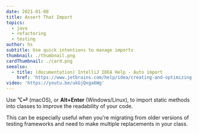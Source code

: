 ```yaml
---
date: 2021-01-08
title: Assert That Import
topics:
  - java
  - refactoring
  - testing
author: hs
subtitle: Use quick intentions to manage imports
thumbnail: ./thumbnail.png
cardThumbnail: ./card.png
seealso:
  - title: (documentation) IntelliJ IDEA Help - Auto import
    href: 'https://www.jetbrains.com/help/idea/creating-and-optimizing-imports.html'
video: 'https://youtu.be/ukGjQxga6Wg'
---
```

Use **⌥⏎** (macOS), or **Alt+Enter** (Windows/Linux), to import static methods into classes to improve the readability of your code. 

This can be especially useful when you're migrating from older versions of testing frameworks and need to make multiple replacements in your class.
